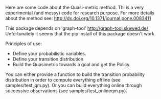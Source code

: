 Here are some code about the Quasi-metric method.
Thi is a very experimental (and messy) code for research purpose.
For more details about the method see: http://dx.doi.org/10.1371/journal.pone.0083411

This package depends on 'graph-tool' http://graph-tool.skewed.de/
Unfortunately it seems that the pip install of this package doesn't work.

Principles of use:
* Define your probabilistic variables.
* Define your transition distribution 
* Build the Quasimetric towards a goal and get the Policy.

You can either provide a function to build the transition probability distribution in order to compute everything offline (see samples/test_qm.py).
Or you can build everything online through successive observations (see samples/test_onlineqm.py).
